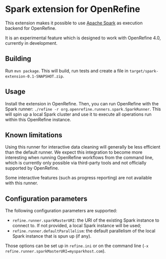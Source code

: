 Spark extension for OpenRefine
==============================

This extension makes it possible to use [Apache Spark](https://spark.apache.org/) as execution backend for OpenRefine.

It is an experimental feature which is designed to work with OpenRefine 4.0, currently in development.

## Building

Run `mvn package`.
This will build, run tests and create a file in `target/spark-extension-0.1-SNAPSHOT.zip`.

## Usage

Install the extension in OpenRefine.
Then, you can run OpenRefine with the Spark runner: `./refine -r org.openrefine.runners.spark.SparkRunner`. This will spin up a local Spark cluster and use it to execute all operations run within this OpenRefine instance.

## Known limitations

Using this runner for interactive data cleaning will generally be less efficient than the default runner. We expect this integration to become more interesting when running OpenRefine workflows from the command line, which is currently only possible via third-party tools and not officially supported by OpenRefine.

Some interactive features (such as progress reporting) are not available with this runner.

## Configuration parameters

The following configuration parameters are supported:
* `refine.runner.sparkMasterURI`: the URI of the existing Spark instance to connect to. If not provided, a local Spark instance will be used;
* `refine.runner.defaultParallelism`: the default parallelism of the local Spark instance that is spun up (if any).

Those options can be set up in `refine.ini` or on the command line (`-x refine.runner.sparkMasterURI=mysparkhost.com`).
